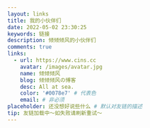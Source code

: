 ```yaml
---
layout: links
title: 我的小伙伴们
date: 2022-05-02 23:30:25
keywords: 链接
description: 倾倾倾风的小伙伴们
comments: true
links:
  - url: https://www.cins.cc
    avatar: /images/avatar.jpg
    name: 倾倾倾风
    blog: 倾倾倾风の博客
    desc: All at sea.
    color: '#0078e7' # 代表色
    email: # 非必须
placeholder: 还没想好说些什么 # 默认对友链的描述
tip: 友链加载中～如失败请刷新重试～
---
```

